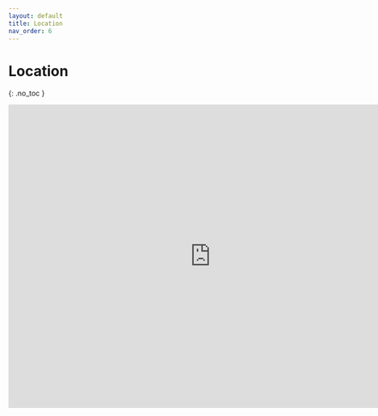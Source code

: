 ```yaml
---
layout: default
title: Location
nav_order: 6
---
```


# Location
{: .no_toc }

<iframe src="https://www.google.com/maps/embed?pb=!1m18!1m12!1m3!1d2867.8254704227775!2d-123.07511178833896!3d44.04566057096558!2m3!1f0!2f0!3f0!3m2!1i1024!2i768!4f13.1!3m3!1m2!1s0x54c11e3b6ac92bef%3A0x16ac56301cd9b69e!2sWillamette%20Hall!5e0!3m2!1sen!2sus!4v1702683180433!5m2!1sen!2sus" width="800" height="600" style="border:0;" allowfullscreen="" loading="lazy" referrerpolicy="no-referrer-when-downgrade"></iframe>
